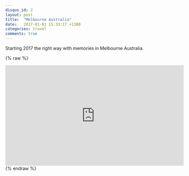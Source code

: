 ```yaml
---
disqus_id: 2
layout: post
title:  "Melbourne Australia"
date:   2017-01-01 15:33:17 +1300
categories: travel
comments: true
---
```


Starting 2017 the right way with memories in Melbourne Australia.

{% raw %}
<iframe width="560" height="315" src="https://www.youtube.com/embed/wsy-W-C0s-E" frameborder="0" gesture="media" allow="encrypted-media" allowfullscreen></iframe>
{% endraw %}


